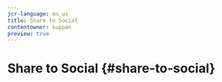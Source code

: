 ```yaml
---
jcr-language: en_us
title: Share to Social 
contentowner: kuppan
preview: true
---
```



# Share to Social  {#share-to-social}

